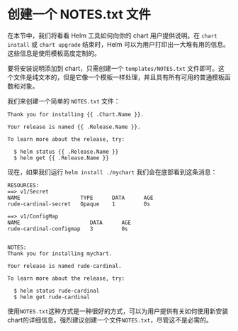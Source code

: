 # 创建一个 NOTES.txt 文件
在本节中，我们将看看 Helm 工具如何向你的 chart 用户提供说明。在 `chart install` 或 `chart upgrade` 结束时，Helm 可以为用户打印出一大堆有用的信息。这些信息是使用模板高度定制的。

要将安装说明添加到 chart，只需创建一个 `templates/NOTES.txt` 文件即可。这个文件是纯文本的，但是它像一个模板一样处理，并且具有所有可用的普通模板函数和对象。

我们来创建一个简单的 `NOTES.txt` 文件：

```
Thank you for installing {{ .Chart.Name }}.

Your release is named {{ .Release.Name }}.

To learn more about the release, try:

  $ helm status {{ .Release.Name }}
  $ helm get {{ .Release.Name }}

```


现在，如果我们运行 `helm install ./mychart` 我们会在底部看到这条消息：

```
RESOURCES:
==> v1/Secret
NAME                   TYPE      DATA      AGE
rude-cardinal-secret   Opaque    1         0s

==> v1/ConfigMap
NAME                      DATA      AGE
rude-cardinal-configmap   3         0s


NOTES:
Thank you for installing mychart.

Your release is named rude-cardinal.

To learn more about the release, try:

  $ helm status rude-cardinal
  $ helm get rude-cardinal
```

使用`NOTES.txt`这种方式是一种很好的方式，可以为用户提供有关如何使用新安装chart的详细信息。强烈建议创建一个文件`NOTES.txt`，尽管这不是必需的。
